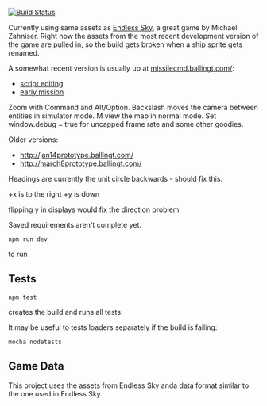 [![Build Status](https://travis-ci.org/thomasballinger/shiplang.svg?branch=master)](https://travis-ci.org/thomasballinger/shiplang)

Currently using same assets as [Endless
Sky](https://github.com/endless-sky/endless-sky), a great game by Michael
Zahniser. Right now the assets from the most recent development version of the
game are pulled in, so the build gets broken when a ship sprite gets renamed.

A somewhat recent version is usually up at
[missilecmd.ballingt.com/](http://missilecmd.ballingt.com/):

* [script editing](http://missilecmd.ballingt.com/?simulator)
* [early mission](http://missilecmd.ballingt.com/?gunner)

Zoom with Command and Alt/Option. Backslash moves the camera between entities
in simulator mode. M view the map in normal mode. Set window.debug = true for
uncapped frame rate and some other goodies.

Older versions:

* http://jan14prototype.ballingt.com/
* http://march8prototype.ballingt.com/


Headings are currently the unit circle backwards - should fix this.

+x is to the right
+y is down

flipping y in displays would fix the direction problem


Saved requirements aren't complete yet.

    npm run dev

to run

## Tests


    npm test

creates the build and runs all tests.

It may be useful to tests loaders separately if the build is failing:

    mocha nodetests

## Game Data

This project uses the assets from Endless Sky anda data format similar to
the one used in Endless Sky.

